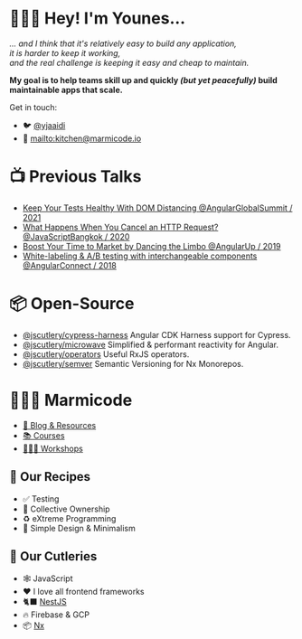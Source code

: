 # 👨🏻‍🍳 Hey! I'm Younes...

_... and I think that it's relatively easy to build any application,<br>it is harder to keep it working,<br>and the real challenge is keeping it easy and cheap to maintain._

**My goal is to help teams skill up and quickly *(but yet peacefully)* build maintainable apps that scale.**

Get in touch:
- 🐦 [@yjaaidi](https://twitter.com/yjaaidi)
- 💌 [mailto:kitchen@marmicode.io](kitchen@marmicode.io)

# 📺 Previous Talks
- [Keep Your Tests Healthy With DOM Distancing @AngularGlobalSummit / 2021](https://youtu.be/ZKBHWcjFufw)
- [What Happens When You Cancel an HTTP Request? @JavaScriptBangkok / 2020](https://youtu.be/5P9XVObbvS4?t=51)
- [Boost Your Time to Market by Dancing the Limbo @AngularUp / 2019](https://youtu.be/izGz7H-8yIk)
- [White-labeling & A/B testing with interchangeable components @AngularConnect / 2018](https://youtu.be/nX_HhiqmFAI)

# 📦 Open-Source
- [@jscutlery/cypress-harness](https://github.com/jscutlery/devkit/tree/main/packages/cypress-harness) Angular CDK Harness support for Cypress.
- [@jscutlery/microwave](https://github.com/jscutlery/devkit/tree/main/packages/microwave) Simplified & performant reactivity for Angular.
- [@jscutlery/operators](https://github.com/jscutlery/devkit/tree/main/packages/operators) Useful RxJS operators.
- [@jscutlery/semver](https://github.com/jscutlery/semver) Semantic Versioning for Nx Monorepos.

# 👨🏻‍🍳 Marmicode

- [📝 Blog & Resources](https://marmicode.io)
- [📚 Courses](https://courses.marmicode.io)
- [👨🏻‍🏫 Workshops](https://marmicode.eventbrite.com)

## 🥘 Our Recipes
- ✅ Testing
- 🤝 Collective Ownership
- ♻️ eXtreme Programming
- 🤤 Simple Design & Minimalism

## 🍴 Our Cutleries
- 🕸 JavaScript
- ❤️ I love all frontend frameworks
- 🐈‍⬛ [NestJS](https://nestjs.com/)
- 🔥 Firebase & GCP
- 📦 [Nx](https://nx.dev/)

